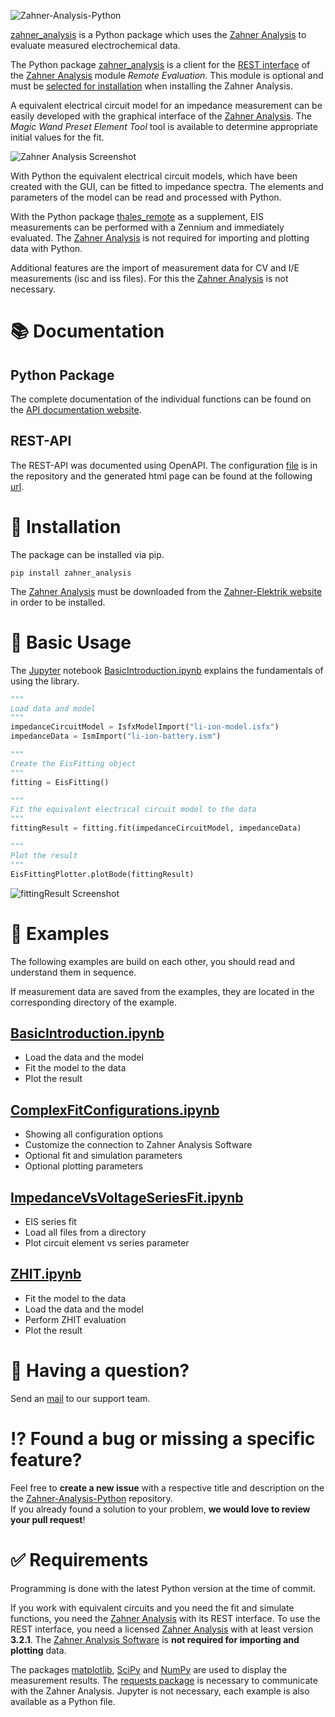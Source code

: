 ![Zahner-Analysis-Python](https://doc.zahner.de/github_resources/zahner_analysis.png)

[zahner_analysis](zahner_analysis) is a Python package which uses the [Zahner Analysis](https://zahner.de/products-details/software/Zahner-Analysis) to evaluate measured electrochemical data.

The Python package [zahner_analysis](zahner_analysis) is a client for the [REST interface](https://en.wikipedia.org/wiki/Representational_state_transfer) of the [Zahner Analysis](https://zahner.de/products-details/software/Zahner-Analysis) module *Remote Evaluation*. This module is optional and must be [selected for installation](https://doc.zahner.de/zahner_analysis/analysis_connection.html#basic-informations) when installing the Zahner Analysis.

A equivalent electrical circuit model for an impedance measurement can be easily developed with the graphical interface of the [Zahner Analysis](https://zahner.de/products-details/software/Zahner-Analysis). The *Magic Wand Preset Element Tool* tool is available to determine appropriate initial values for the fit.

![Zahner Analysis Screenshot](https://doc.zahner.de/github_resources/AnalysisScreenshot.png)

With Python the equivalent electrical circuit models, which have been created with the GUI, can be fitted to impedance spectra.
The elements and parameters of the model can be read and processed with Python.

With the Python package [thales_remote](https://github.com/Zahner-elektrik/Thales-Remote-Python) as a supplement, EIS measurements can be performed with a Zennium and immediately evaluated. The [Zahner Analysis](https://zahner.de/products-details/software/Zahner-Analysis) is not required for importing and plotting data with Python.

Additional features are the import of measurement data for CV and I/E measurements (isc and iss files). For this the [Zahner Analysis](https://zahner.de/products-details/software/Zahner-Analysis) is not necessary.

# 📚 Documentation

## Python Package

The complete documentation of the individual functions can be found on the [API documentation website](https://doc.zahner.de/zahner_analysis/).

## REST-API

The REST-API was documented using OpenAPI. The configuration [file](openapi.yaml) is in the repository and the generated html page can be found at the following [url](https://doc.zahner.de/zahner_analysis/analysis_remote.html).

# 🔧 Installation

The package can be installed via pip.

```text
pip install zahner_analysis
```

The [Zahner Analysis](https://zahner.de/products-details/software/Zahner-Analysis) must be downloaded from the [Zahner-Elektrik website](https://zahner.de/products-details/software/Zahner-Analysis) in order to be installed.

# 🔨 Basic Usage

The [Jupyter](https://jupyter.org/) notebook [BasicIntroduction.ipynb](Examples/BasicIntroduction/BasicIntroduction.ipynb) explains the fundamentals of using the library.

```python
"""
Load data and model
"""
impedanceCircuitModel = IsfxModelImport("li-ion-model.isfx")
impedanceData = IsmImport("li-ion-battery.ism")

"""
Create the EisFitting object
"""
fitting = EisFitting()

"""
Fit the equivalent electrical circuit model to the data
"""
fittingResult = fitting.fit(impedanceCircuitModel, impedanceData)

"""
Plot the result
"""
EisFittingPlotter.plotBode(fittingResult)
```

![fittingResult Screenshot](https://doc.zahner.de/github_resources/bode_fitted.png)

# 📖 Examples

The following examples are build on each other, you should read and understand them in sequence.

If measurement data are saved from the examples, they are located in the corresponding directory of the example.

## [BasicIntroduction.ipynb](https://github.com/Zahner-elektrik/Zahner-Analysis-Python/blob/main/Examples/BasicIntroduction/BasicIntroduction.ipynb)

* Load the data and the model
* Fit the model to the data
* Plot the result

## [ComplexFitConfigurations.ipynb](https://github.com/Zahner-elektrik/Zahner-Analysis-Python/blob/main/Examples/ComplexFitConfigurations/ComplexFitConfigurations.ipynb)

* Showing all configuration options
* Customize the connection to Zahner Analysis Software
* Optional fit and simulation parameters
* Optional plotting parameters

## [ImpedanceVsVoltageSeriesFit.ipynb](https://github.com/Zahner-elektrik/Zahner-Analysis-Python/blob/main/Examples/ImpedanceVsVoltageSeriesFit/ImpedanceVsVoltageSeriesFit.ipynb)

* EIS series fit
* Load all files from a directory
* Plot circuit element vs series parameter

## [ZHIT.ipynb](https://github.com/Zahner-elektrik/Zahner-Analysis-Python/blob/main/Examples/ZHIT/ZHIT.ipynb)

* Fit the model to the data
* Load the data and the model
* Perform ZHIT evaluation
* Plot the result

# 📧 Having a question?

Send an [mail](mailto:support@zahner.de?subject=Zahner-Analysis-Python%20Question&body=Your%20Message) to our support team.

# ⁉️ Found a bug or missing a specific feature?

Feel free to **create a new issue** with a respective title and description on the the [Zahner-Analysis-Python](https://github.com/Zahner-elektrik/Zahner-Analysis-Python/issues) repository.  
If you already found a solution to your problem, **we would love to review your pull request**!

# ✅ Requirements

Programming is done with the latest Python version at the time of commit.

If you work with equivalent circuits and you need the fit and simulate functions, you need the [Zahner Analysis](https://zahner.de/products-details/software/Zahner-Analysis) with its REST interface. To use the REST interface, you need a licensed [Zahner Analysis](https://zahner.de/products-details/software/Zahner-Analysis) with at least version **3.2.1**. The [Zahner Analysis Software](https://zahner.de/products-details/software/Zahner-Analysis) is **not required for importing and plotting** data.

The packages [matplotlib](https://matplotlib.org/), [SciPy](https://scipy.org/) and [NumPy](https://numpy.org/) are used to display the measurement results. The [requests package](https://pypi.org/project/requests/) is necessary to communicate with the Zahner Analysis. Jupyter is not necessary, each example is also available as a Python file.
